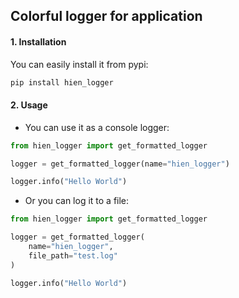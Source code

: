 ## Colorful logger for application

#### 1. Installation

You can easily install it from pypi:

```bash
pip install hien_logger
```

#### 2. Usage
- You can use it as a console logger:
```python
from hien_logger import get_formatted_logger

logger = get_formatted_logger(name="hien_logger")

logger.info("Hello World")
```

- Or you can log it to a file:
```python
from hien_logger import get_formatted_logger

logger = get_formatted_logger(
    name="hien_logger", 
    file_path="test.log"
)

logger.info("Hello World")
```